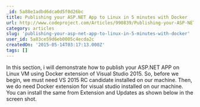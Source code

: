 ```yaml
---
_id: 5a88e1adbd6dca0d5f0d26bc
title: Publishing your ASP.NET App to Linux in 5 minutes with Docker
url: http://www.codeproject.com/Articles/990839/Publishing-your-ASP-NET-App-to-Linux-in-minutes-wi
category: articles
slug: 'publishing-your-asp-net-app-to-linux-in-5-minutes-with-docker'
user_id: 5a83ce59d6eb0005c4ecda2c
createdOn: '2015-05-14T03:17:13.000Z'
tags: []
---
```


In this section, i will demonstrate how to publish your ASP.NET APP on Linux VM using Docker extension of Visual Studio 2015. So, before we begin, we must need VS 2015 RC candidate installed on our machine. Then, we do need Docker extension for visual studio installed on our machine. You can install the same from Extension and Updates as shown below in the screen shot.
